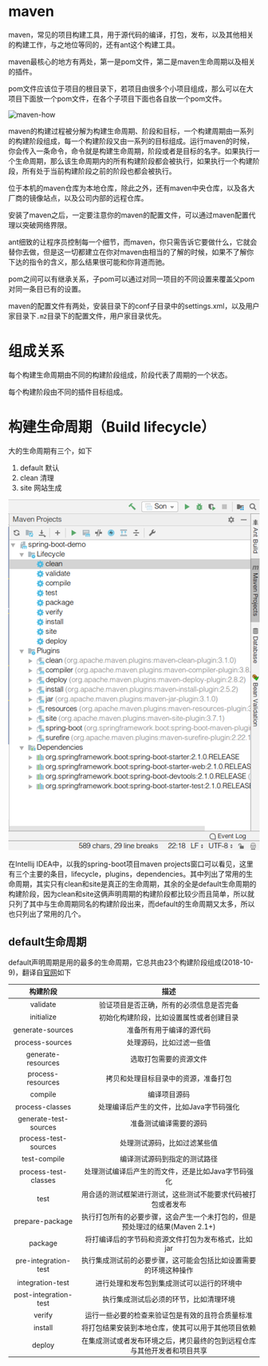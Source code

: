 # maven
maven，常见的项目构建工具，用于源代码的编译，打包，发布，以及其他相关的构建工作，与之地位等同的，还有ant这个构建工具。

maven最核心的地方有两处，第一是pom文件，第二是maven生命周期以及相关的插件。

pom文件应该位于项目的根目录下，若项目由很多个小项目组成，那么可以在大项目下面放一个pom文件，在各个子项目下面也各自放一个pom文件。

![maven-how](http://ifeve.com/wp-content/uploads/2014/06/maven-overview-1.png)

maven的构建过程被分解为构建生命周期、阶段和目标，一个构建周期由一系列的构建阶段组成，每一个构建阶段又由一系列的目标组成。运行maven的时候，你会传入一条命令，命令就是构建生命周期，阶段或者是目标的名字。如果执行一个生命周期，那么该生命周期内的所有构建阶段都会被执行，如果执行一个构建阶段，所有处于当前构建阶段之前的阶段也都会被执行。

位于本机的maven仓库为本地仓库，除此之外，还有maven中央仓库，以及各大厂商的镜像站点，以及公司内部的远程仓库。

安装了maven之后，一定要注意你的maven的配置文件，可以通过maven配置代理以突破网络界限。

ant细致的让程序员控制每一个细节，而maven，你只需告诉它要做什么，它就会替你去做，但是这一切都建立在你对maven由相当的了解的时候，如果不了解你下达的指令的含义，那么结果很可能和你背道而驰。

pom之间可以有继承关系，子pom可以通过对同一项目的不同设置来覆盖父pom对同一条目已有的设置。

maven的配置文件有两处，安装目录下的conf子目录中的settings.xml，以及用户家目录下`.m2`目录下的配置文件，用户家目录优先。

# 组成关系
每个构建生命周期由不同的构建阶段组成，阶段代表了周期的一个状态。

每个构建阶段由不同的插件目标组成。

# 构建生命周期（Build lifecycle）
大的生命周期有三个，如下

1. default 默认
2. clean   清理
3. site    网站生成

![maven in my idea spring boot project](https://github.com/jsycdut/tutorials/blob/master/maven/media/idea-maven.png)

在Intellij IDEA中，以我的spring-boot项目maven projects窗口可以看见，这里有三个主要的条目，lifecycle，plugins，dependencies。其中列出了常用的生命周期，其实只有clean和site是真正的生命周期，其余的全是default生命周期的构建阶段，因为clean和site这俩声明周期的构建阶段都比较少而且简单，所以就只列了其中与生命周期同名的构建阶段出来，而default的生命周期又太多，所以也只列出了常用的几个。

## default生命周期
default声明周期是用的最多的生命周期，它总共由23个构建阶段组成(2018-10-9)，翻译自[官网](http://maven.apache.org/guides/introduction/introduction-to-the-lifecycle.html#Lifecycle_Reference)如下

|构建阶段|描述|
|:-:|:-:|
|validate|验证项目是否正确，所有的必须信息是否完备|
|initialize|初始化构建阶段，比如设置属性或者创建目录|
|generate-sources|准备所有用于编译的源代码|
|process-sources|处理源码，比如过滤一些值|
|generate-resources|选取打包需要的资源文件|
|process-resources|拷贝和处理目标目录中的资源，准备打包|
|compile|编译项目源码|
|process-classes|处理编译后产生的文件，比如Java字节码强化|
|generate-test-sources|准备测试编译需要的源码|
|process-test-sources|处理测试源码，比如过滤某些值|
|test-compile|编译测试源码到指定的测试路径|
|process-test-classes|处理测试编译后产生的而文件，还是比如Java字节码强化|
|test|用合适的测试框架进行测试，这些测试不能要求代码被打包或者发布|
|prepare-package|执行打包所有的必要步骤，这会产生一个未打包的，但是预处理过的结果(Maven 2.1+)|
|package|将打编译后的字节码和资源文件打包为发布格式，比如jar|
|pre-integration-test|执行集成测试前的必要步骤，这可能会包括比如设置需要的环境这种操作|
|integration-test|进行处理和发布包到集成测试可以运行的环境中|
|post-integration-test|执行集成测试后必须的环节，比如清理环境|
|verify|运行一些必要的检查来验证包是有效的且符合质量标准|
|install|将打包结果安装到本地仓库，使其可以用于其他项目依赖|
|deploy|在集成测试或者发布环境之后，拷贝最终的包到远程仓库与其他开发者和项目共享|


